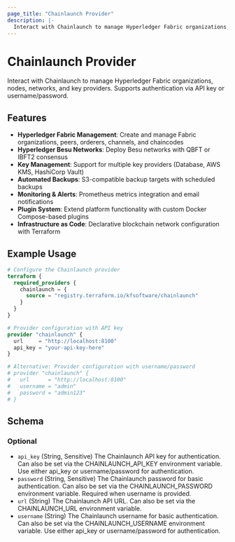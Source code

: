 ```yaml
---
page_title: "Chainlaunch Provider"
description: |-
  Interact with Chainlaunch to manage Hyperledger Fabric organizations, nodes, networks, and key providers. Supports authentication via API key or username/password.
---
```


# Chainlaunch Provider

Interact with Chainlaunch to manage Hyperledger Fabric organizations, nodes, networks, and key providers. Supports authentication via API key or username/password.

## Features

- **Hyperledger Fabric Management**: Create and manage Fabric organizations, peers, orderers, channels, and chaincodes
- **Hyperledger Besu Networks**: Deploy Besu networks with QBFT or IBFT2 consensus
- **Key Management**: Support for multiple key providers (Database, AWS KMS, HashiCorp Vault)
- **Automated Backups**: S3-compatible backup targets with scheduled backups
- **Monitoring & Alerts**: Prometheus metrics integration and email notifications
- **Plugin System**: Extend platform functionality with custom Docker Compose-based plugins
- **Infrastructure as Code**: Declarative blockchain network configuration with Terraform

## Example Usage

```terraform
# Configure the Chainlaunch provider
terraform {
  required_providers {
    chainlaunch = {
      source = "registry.terraform.io/kfsoftware/chainlaunch"
    }
  }
}

# Provider configuration with API key
provider "chainlaunch" {
  url     = "http://localhost:8100"
  api_key = "your-api-key-here"
}

# Alternative: Provider configuration with username/password
# provider "chainlaunch" {
#   url      = "http://localhost:8100"
#   username = "admin"
#   password = "admin123"
# }
```

<!-- schema generated by tfplugindocs -->
## Schema

### Optional

- `api_key` (String, Sensitive) The Chainlaunch API key for authentication. Can also be set via the CHAINLAUNCH_API_KEY environment variable. Use either api_key or username/password for authentication.
- `password` (String, Sensitive) The Chainlaunch password for basic authentication. Can also be set via the CHAINLAUNCH_PASSWORD environment variable. Required when username is provided.
- `url` (String) The Chainlaunch API URL. Can also be set via the CHAINLAUNCH_URL environment variable.
- `username` (String) The Chainlaunch username for basic authentication. Can also be set via the CHAINLAUNCH_USERNAME environment variable. Use either api_key or username/password for authentication.

